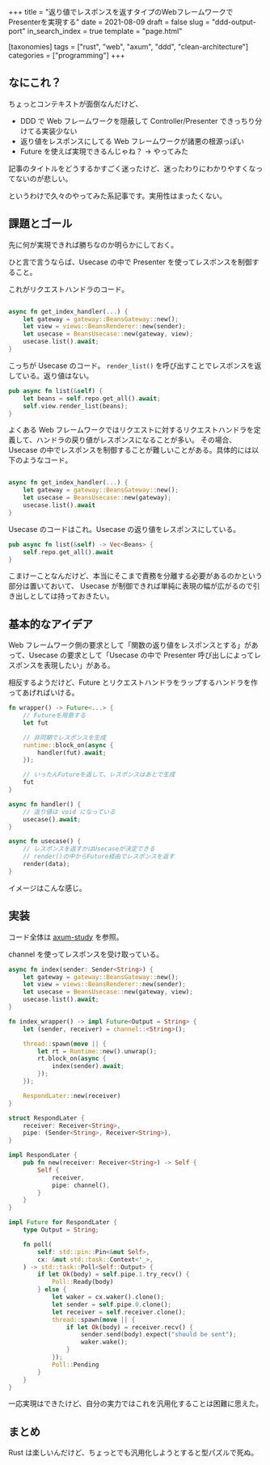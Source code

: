 +++
title = "返り値でレスポンスを返すタイプのWebフレームワークでPresenterを実現する"
date = 2021-08-09
draft = false
slug = "ddd-output-port"
in_search_index = true
template = "page.html"

[taxonomies]
tags = ["rust", "web", "axum", "ddd", "clean-architecture"]
categories = ["programming"]
+++

## なにこれ？

ちょっとコンテキストが面倒なんだけど、

- DDD で Web フレームワークを隠蔽して Controller/Presenter できっちり分けてる実装少ない
- 返り値をレスポンスにしてる Web フレームワークが諸悪の根源っぽい
- Future を使えば実現できるんじゃね？ → やってみた

記事のタイトルをどうするかすごく迷ったけど、迷ったわりにわかりやすくなってないのが悲しい。

というわけで久々のやってみた系記事です。実用性はまったくない。

<!-- more -->

## 課題とゴール

先に何が実現できれば勝ちなのか明らかにしておく。

ひと言で言うならば、Usecase の中で Presenter を使ってレスポンスを制御すること。

これがリクエストハンドラのコード。

```rust

async fn get_index_handler(...) {
    let gateway = gateway::BeansGateway::new();
    let view = views::BeansRenderer::new(sender);
    let usecase = BeansUsecase::new(gateway, view);
    usecase.list().await;
}
```

こっちが Usecase のコード。 `render_list()` を呼び出すことでレスポンスを返している。返り値はない。

```rust
pub async fn list(&self) {
    let beans = self.repo.get_all().await;
    self.view.render_list(beans);
}
```

よくある Web フレームワークではリクエストに対するリクエストハンドラを定義して、ハンドラの戻り値がレスポンスになることが多い。
その場合、Usecase の中でレスポンスを制御することが難しいことがある。具体的には以下のようなコード。

```rust

async fn get_index_handler(...) {
    let gateway = gateway::BeansGateway::new();
    let usecase = BeansUsecase::new(gateway);
    usecase.list().await
}
```

Usecase のコードはこれ。Usecase の返り値をレスポンスにしている。

```rust
pub async fn list(&self) -> Vec<Beans> {
    self.repo.get_all().await
}
```

こまけーことなんだけど、本当にそこまで責務を分離する必要があるのかという部分は置いておいて、
Usecase が制御できれば単純に表現の幅が広がるので引き出しとしては持っておきたい。

## 基本的なアイデア

Web フレームワーク側の要求として「関数の返り値をレスポンスとする」があって、Usecase の要求として「Usecase の中で Presenter 呼び出しによってレスポンスを表現したい」がある。

相反するようだけど、Future とリクエストハンドラをラップするハンドラを作ってあげればいける。

```rust
fn wrapper() -> Future<...> {
    // Futureを用意する
    let fut

    // 非同期でレスポンスを生成
    runtime::block_on(async {
        handler(fut).await;
    });

    // いったんFutureを返して、レスポンスはあとで生成
    fut
}

async fn handler() {
    // 返り値は void になっている
    usecase().await;
}

async fn usecase() {
    // レスポンスを返すかはUsecaseが決定できる
    // render()の中からFuture経由でレスポンスを返す
    render(data);
}
```

イメージはこんな感じ。

## 実装

コード全体は [axum-study](https://github.com/kuy/axum-study/tree/presenter) を参照。

channel を使ってレスポンスを受け取っている。

```rust
async fn index(sender: Sender<String>) {
    let gateway = gateway::BeansGateway::new();
    let view = views::BeansRenderer::new(sender);
    let usecase = BeansUsecase::new(gateway, view);
    usecase.list().await;
}

fn index_wrapper() -> impl Future<Output = String> {
    let (sender, receiver) = channel::<String>();

    thread::spawn(move || {
        let rt = Runtime::new().unwrap();
        rt.block_on(async {
            index(sender).await;
        });
    });

    RespondLater::new(receiver)
}

struct RespondLater {
    receiver: Receiver<String>,
    pipe: (Sender<String>, Receiver<String>),
}

impl RespondLater {
    pub fn new(receiver: Receiver<String>) -> Self {
        Self {
            receiver,
            pipe: channel(),
        }
    }
}

impl Future for RespondLater {
    type Output = String;

    fn poll(
        self: std::pin::Pin<&mut Self>,
        cx: &mut std::task::Context<'_>,
    ) -> std::task::Poll<Self::Output> {
        if let Ok(body) = self.pipe.1.try_recv() {
            Poll::Ready(body)
        } else {
            let waker = cx.waker().clone();
            let sender = self.pipe.0.clone();
            let receiver = self.receiver.clone();
            thread::spawn(move || {
                if let Ok(body) = receiver.recv() {
                    sender.send(body).expect("should be sent");
                    waker.wake();
                }
            });
            Poll::Pending
        }
    }
}
```

一応実現はできたけど、自分の実力ではこれを汎用化することは困難に思えた。

## まとめ

Rust は楽しいんだけど、ちょっとでも汎用化しようとすると型パズルで死ぬ。
